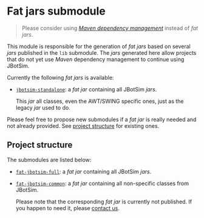 # Fat jars submodule
> Please consider using [*Maven dependency management*](../README.md#versions) instead of *fat jars*. 

This module is responsible for the generation of *fat jars* based on several *jars* published in the `lib` submodule.
The *jars* generated here allow projects that do not yet use *Maven* dependency management to continue using JBotSim.
 

Currently the following *fat jars* is available:
* [`jbotsim-standalone`](https://github.com/jbotsim/JBotSim/releases/download/v1.2.0/jbotsim-standalone-1.2.0.jar): a 
*fat jar* containing all JBotSim *jars*.

  This *jar* all classes, even the AWT/SWING specific ones, just as the legacy *jar* used to do.

Please feel free to propose new submodules if a *fat jar* is really needed and not already provided. 
See [project structure](#project-structure) for existing ones.

 
## Project structure
The submodules are listed below:
* [`fat-jbotsim-full`](./fat-jbotsim-full/README.md): a *fat jar* containing all JBotSim *jars*.
* [`fat-jbotsim-common`](./fat-jbotsim-common/README.md): a *fat jar* containing all non-specific classes from JBotSim.

   Please note that the corresponding *fat jar* is currently not published. If you happen to need it, please 
   [contact us](mailto:contact@jbotsim.io).

